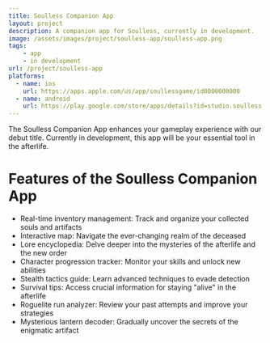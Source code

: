 ```yaml
---
title: Soulless Companion App
layout: project
description: A companion app for Soulless, currently in development.
image: /assets/images/project/soulless-app/soulless-app.png
tags: 
    - app
    - in development
url: /project/soulless-app
platforms:
  - name: ios
    url: https://apps.apple.com/us/app/soullessgame/id0000000000
  - name: android
    url: https://play.google.com/store/apps/details?id=studio.soulless.soullessgame
---
```


The Soulless Companion App enhances your gameplay experience with our debut title. Currently in development, this app will be your essential tool in the afterlife.

# Features of the Soulless Companion App

- Real-time inventory management: Track and organize your collected souls and artifacts
- Interactive map: Navigate the ever-changing realm of the deceased
- Lore encyclopedia: Delve deeper into the mysteries of the afterlife and the new order
- Character progression tracker: Monitor your skills and unlock new abilities
- Stealth tactics guide: Learn advanced techniques to evade detection
- Survival tips: Access crucial information for staying "alive" in the afterlife
- Roguelite run analyzer: Review your past attempts and improve your strategies
- Mysterious lantern decoder: Gradually uncover the secrets of the enigmatic artifact